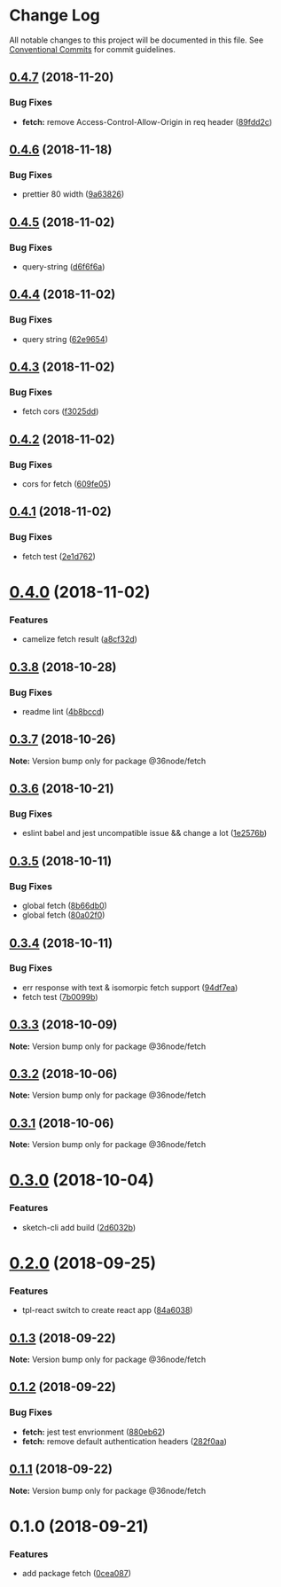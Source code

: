 # Change Log

All notable changes to this project will be documented in this file.
See [Conventional Commits](https://conventionalcommits.org) for commit guidelines.

## [0.4.7](https://github.com/36node/sketch/compare/@36node/fetch@0.4.6...@36node/fetch@0.4.7) (2018-11-20)


### Bug Fixes

* **fetch:** remove Access-Control-Allow-Origin in req header ([89fdd2c](https://github.com/36node/sketch/commit/89fdd2c))





## [0.4.6](https://github.com/36node/sketch/compare/@36node/fetch@0.4.5...@36node/fetch@0.4.6) (2018-11-18)


### Bug Fixes

* prettier 80 width ([9a63826](https://github.com/36node/sketch/commit/9a63826))





## [0.4.5](https://github.com/36node/sketch/compare/@36node/fetch@0.4.4...@36node/fetch@0.4.5) (2018-11-02)


### Bug Fixes

* query-string ([d6f6f6a](https://github.com/36node/sketch/commit/d6f6f6a))





## [0.4.4](https://github.com/36node/sketch/compare/@36node/fetch@0.4.3...@36node/fetch@0.4.4) (2018-11-02)


### Bug Fixes

* query string ([62e9654](https://github.com/36node/sketch/commit/62e9654))





## [0.4.3](https://github.com/36node/sketch/compare/@36node/fetch@0.4.2...@36node/fetch@0.4.3) (2018-11-02)


### Bug Fixes

* fetch cors ([f3025dd](https://github.com/36node/sketch/commit/f3025dd))





## [0.4.2](https://github.com/36node/sketch/compare/@36node/fetch@0.4.1...@36node/fetch@0.4.2) (2018-11-02)


### Bug Fixes

* cors for fetch ([609fe05](https://github.com/36node/sketch/commit/609fe05))





## [0.4.1](https://github.com/36node/sketch/compare/@36node/fetch@0.4.0...@36node/fetch@0.4.1) (2018-11-02)


### Bug Fixes

* fetch test ([2e1d762](https://github.com/36node/sketch/commit/2e1d762))





# [0.4.0](https://github.com/36node/sketch/compare/@36node/fetch@0.3.8...@36node/fetch@0.4.0) (2018-11-02)


### Features

* camelize fetch result ([a8cf32d](https://github.com/36node/sketch/commit/a8cf32d))





## [0.3.8](https://github.com/36node/sketch/compare/@36node/fetch@0.3.7...@36node/fetch@0.3.8) (2018-10-28)


### Bug Fixes

* readme lint ([4b8bccd](https://github.com/36node/sketch/commit/4b8bccd))





## [0.3.7](https://github.com/36node/sketch/compare/@36node/fetch@0.3.6...@36node/fetch@0.3.7) (2018-10-26)

**Note:** Version bump only for package @36node/fetch





## [0.3.6](https://github.com/36node/sketch/compare/@36node/fetch@0.3.5...@36node/fetch@0.3.6) (2018-10-21)


### Bug Fixes

* eslint babel and jest uncompatible issue && change a lot ([1e2576b](https://github.com/36node/sketch/commit/1e2576b))





## [0.3.5](https://github.com/36node/sketch/compare/@36node/fetch@0.3.4...@36node/fetch@0.3.5) (2018-10-11)


### Bug Fixes

* global fetch ([8b66db0](https://github.com/36node/sketch/commit/8b66db0))
* global fetch ([80a02f0](https://github.com/36node/sketch/commit/80a02f0))





## [0.3.4](https://github.com/36node/sketch/compare/@36node/fetch@0.3.3...@36node/fetch@0.3.4) (2018-10-11)


### Bug Fixes

* err response with text & isomorpic fetch support ([94df7ea](https://github.com/36node/sketch/commit/94df7ea))
* fetch test ([7b0099b](https://github.com/36node/sketch/commit/7b0099b))





## [0.3.3](https://github.com/36node/sketch/compare/@36node/fetch@0.3.2...@36node/fetch@0.3.3) (2018-10-09)

**Note:** Version bump only for package @36node/fetch





## [0.3.2](https://github.com/36node/sketch/compare/@36node/fetch@0.3.1...@36node/fetch@0.3.2) (2018-10-06)

**Note:** Version bump only for package @36node/fetch





## [0.3.1](https://github.com/36node/sketch/compare/@36node/fetch@0.3.0...@36node/fetch@0.3.1) (2018-10-06)

**Note:** Version bump only for package @36node/fetch





# [0.3.0](https://github.com/36node/sketch/compare/@36node/fetch@0.2.0...@36node/fetch@0.3.0) (2018-10-04)


### Features

* sketch-cli add build ([2d6032b](https://github.com/36node/sketch/commit/2d6032b))





<a name="0.2.0"></a>
# [0.2.0](https://github.com/36node/sketch/compare/@36node/fetch@0.1.3...@36node/fetch@0.2.0) (2018-09-25)


### Features

* tpl-react switch to create react app ([84a6038](https://github.com/36node/sketch/commit/84a6038))





<a name="0.1.3"></a>
## [0.1.3](https://github.com/36node/fetch/compare/@36node/fetch@0.1.2...@36node/fetch@0.1.3) (2018-09-22)

**Note:** Version bump only for package @36node/fetch





<a name="0.1.2"></a>
## [0.1.2](https://github.com/36node/fetch/compare/@36node/fetch@0.1.1...@36node/fetch@0.1.2) (2018-09-22)


### Bug Fixes

* **fetch:** jest test envrionment ([880eb62](https://github.com/36node/fetch/commit/880eb62))
* **fetch:** remove default authentication headers ([282f0aa](https://github.com/36node/fetch/commit/282f0aa))





<a name="0.1.1"></a>
## [0.1.1](https://github.com/36node/fetch/compare/@36node/fetch@0.1.0...@36node/fetch@0.1.1) (2018-09-22)

**Note:** Version bump only for package @36node/fetch





<a name="0.1.0"></a>
# 0.1.0 (2018-09-21)


### Features

* add package fetch ([0cea087](https://github.com/36node/fetch/commit/0cea087))
